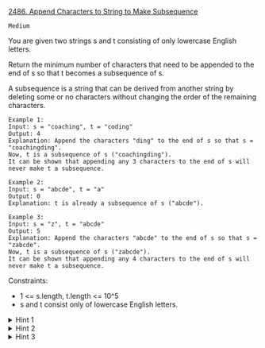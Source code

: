 [2486. Append Characters to String to Make Subsequence](https://leetcode.com/problems/append-characters-to-string-to-make-subsequence/)

`Medium`

You are given two strings s and t consisting of only lowercase English letters.

Return the minimum number of characters that need to be appended to the end of s so that t becomes a subsequence of s.

A subsequence is a string that can be derived from another string by deleting some or no characters without changing the order of the remaining characters.

```
Example 1:
Input: s = "coaching", t = "coding"
Output: 4
Explanation: Append the characters "ding" to the end of s so that s = "coachingding".
Now, t is a subsequence of s ("coachingding").
It can be shown that appending any 3 characters to the end of s will never make t a subsequence.

Example 2:
Input: s = "abcde", t = "a"
Output: 0
Explanation: t is already a subsequence of s ("abcde").

Example 3:
Input: s = "z", t = "abcde"
Output: 5
Explanation: Append the characters "abcde" to the end of s so that s = "zabcde".
Now, t is a subsequence of s ("zabcde").
It can be shown that appending any 4 characters to the end of s will never make t a subsequence.
```

Constraints:

- 1 <= s.length, t.length <= 10^5
- s and t consist only of lowercase English letters.

<details>
<summary>Hint 1</summary>

Find the longest prefix of t that is a subsequence of s.
</details>

<details>
<summary>Hint 2</summary>

Use two variables to keep track of your location in s and t. If the characters match, increment both variables. Otherwise, only increment the variable for s.
</details>

<details>
<summary>Hint 3</summary>

The remaining characters in t must be appended to the end of s.
</details>